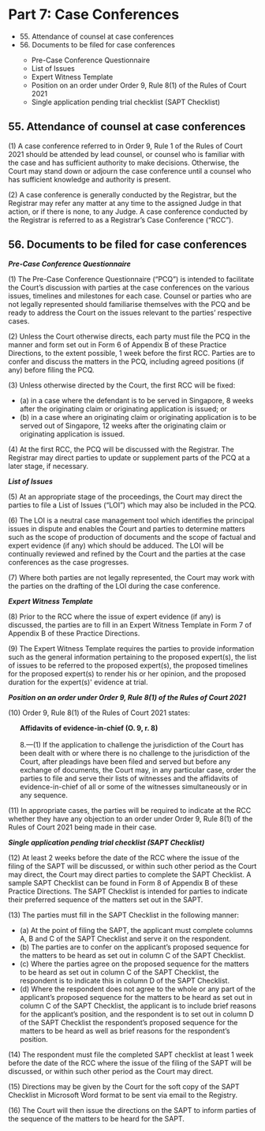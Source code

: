 # Part 7: Case Conferences

<ul type="*">
	<li>55. Attendance of counsel at case conferences</li>
	<li>56. Documents to be filed for case conferences</li>
		<ul>
			<li>Pre-Case Conference Questionnaire</li>
			<li>List of Issues</li>
			<li>Expert Witness Template</li>
			<li>Position on an order under Order 9, Rule 8(1) of the Rules of Court 2021</li>
			<li>Single application pending trial checklist (SAPT Checklist)</li>
		</ul>
</ul>

## 55. Attendance of counsel at case conferences

(1)	A case conference referred to in Order 9, Rule 1 of the Rules of Court 2021 should be attended by lead counsel, or counsel who is familiar with the case and has sufficient authority to make decisions. Otherwise, the Court may stand down or adjourn the case conference until a counsel who has sufficient knowledge and authority is present.

(2)	A case conference is generally conducted by the Registrar, but the Registrar may refer any matter at any time to the assigned Judge in that action, or if there is none, to any Judge. A case conference conducted by the Registrar is referred to as a Registrar’s Case Conference (“RCC”).

## 56. Documents to be filed for case conferences

***Pre-Case Conference Questionnaire***

(1)	The Pre-Case Conference Questionnaire (“PCQ”) is intended to facilitate the Court’s discussion with parties at the case conferences on the various issues, timelines and milestones for each case. Counsel or parties who are not legally represented should familiarise themselves with the PCQ and be ready to address the Court on the issues relevant to the parties’ respective cases.

(2)	Unless the Court otherwise directs, each party must file the PCQ in the manner and form set out in Form 6 of Appendix B of these Practice Directions, to the extent possible, 1 week before the first RCC. Parties are to confer and discuss the matters in the PCQ, including agreed positions (if any) before filing the PCQ.

(3)	Unless otherwise directed by the Court, the first RCC will be fixed:

<ul type="*">

<li>(a)	in a case where the defendant is to be served in Singapore, 8 weeks after the originating claim or originating application is issued; or</li>

<li>(b)	in a case where an originating claim or originating application is to be served out of Singapore, 12 weeks after the originating claim or originating application is issued.</li>

</ul>

(4)	At the first RCC, the PCQ will be discussed with the Registrar. The Registrar may direct parties to update or supplement parts of the PCQ at a later stage, if necessary.

***List of Issues***

(5)	At an appropriate stage of the proceedings, the Court may direct the parties to file a List of Issues (“LOI”) which may also be included in the PCQ.

(6)	The LOI is a neutral case management tool which identifies the principal issues in dispute and enables the Court and parties to determine matters such as the scope of production of documents and the scope of factual and expert evidence (if any) which should be adduced. The LOI will be continually reviewed and refined by the Court and the parties at the case conferences as the case progresses.

(7)	Where both parties are not legally represented, the Court may work with the parties on the drafting of the LOI during the case conference.

***Expert Witness Template***

(8)	Prior to the RCC where the issue of expert evidence (if any) is discussed, the parties are to fill in an Expert Witness Template in Form 7 of Appendix B of these Practice Directions.

(9)	The Expert Witness Template requires the parties to provide information such as the general information pertaining to the proposed expert(s), the list of issues to be referred to the proposed expert(s), the proposed timelines for the proposed expert(s) to render his or her opinion, and the proposed duration for the expert(s)' evidence at trial.

***Position on an order under Order 9, Rule 8(1) of the Rules of Court 2021***

(10)	Order 9, Rule 8(1) of the Rules of Court 2021 states:

<ul type="*">

<strong>Affidavits of evidence-in-chief (O. 9, r. 8)</strong><br><br>
8.—(1) If the application to challenge the jurisdiction of the Court has been dealt with or where there is no challenge to the jurisdiction of the Court, after pleadings have been filed and served but before any exchange of documents, the Court may, in any particular case, order the parties to file and serve their lists of witnesses and the affidavits of evidence-in-chief of all or some of the witnesses simultaneously or in any sequence.

</ul>

(11)	In appropriate cases, the parties will be required to indicate at the RCC whether they have any objection to an order under Order 9, Rule 8(1) of the Rules of Court 2021 being made in their case.

***Single application pending trial checklist (SAPT Checklist)***

(12)	At least 2 weeks before the date of the RCC where the issue of the filing of the SAPT will be discussed, or within such other period as the Court may direct, the Court may direct parties to complete the SAPT Checklist. A sample SAPT Checklist can be found in Form 8 of Appendix B of these Practice Directions. The SAPT Checklist is intended for parties to indicate their preferred sequence of the matters set out in the SAPT.

(13)	The parties must fill in the SAPT Checklist in the following manner:
<ul type="*">
<li>(a)	At the point of filing the SAPT, the applicant must complete columns A, B and C of the SAPT Checklist and serve it on the respondent.</li>

<li>(b)	The parties are to confer on the applicant’s proposed sequence for the matters to be heard as set out in column C of the SAPT Checklist.</li>

<li>(c)	Where the parties agree on the proposed sequence for the matters to be heard as set out in column C of the SAPT Checklist, the respondent is to indicate this in column D of the SAPT Checklist.</li>

<li>(d)	Where the respondent does not agree to the whole or any part of the applicant’s proposed sequence for the matters to be heard as set out in column C of the SAPT Checklist, the applicant is to include brief reasons for the applicant’s position, and the respondent is to set out in column D of the SAPT Checklist the respondent’s proposed sequence for the matters to be heard as well as brief reasons for the respondent’s position.</li>
</ul>
(14)	The respondent must file the completed SAPT checklist at least 1 week before the date of the RCC where the issue of the filing of the SAPT will be discussed, or within such other period as the Court may direct.

(15)	Directions may be given by the Court for the soft copy of the SAPT Checklist in Microsoft Word format to be sent via email to the Registry.

(16)	The Court will then issue the directions on the SAPT to inform parties of the sequence of the matters to be heard for the SAPT.
